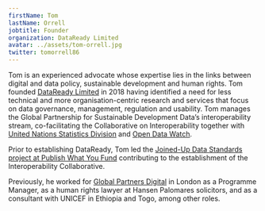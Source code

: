 ```yaml
---
firstName: Tom
lastName: Orrell
jobtitle: Founder
organization: DataReady Limited
avatar: ../assets/tom-orrell.jpg
twitter: tomorrell86
---
```


Tom is an experienced advocate whose expertise lies in the links between digital
and data policy, sustainable development and human rights. Tom founded
[DataReady Limited](https://dataready.org/) in 2018 having identified a need for
less technical and more organisation-centric research and services that focus on
data governance, management, regulation and usability. Tom manages the Global
Partnership for Sustainable Development Data’s interoperability stream,
co-facilitating the Collaborative on Interoperability together with
[United Nations Statistics Division](https://unstats.un.org/) and
[Open Data Watch](https://opendatawatch.com/).

Prior to establishing DataReady, Tom led the
[Joined-Up Data Standards project at Publish What You Fund](https://www.publishwhatyoufund.org/projects/joined-up-data-standards/)
contributing to the establishment of the Interoperability Collaborative.

Previously, he worked for [Global Partners Digital](https://www.gp-digital.org/)
in London as a Programme Manager, as a human rights lawyer at Hansen Palomares
solicitors, and as a consultant with UNICEF in Ethiopia and Togo, among other
roles.
